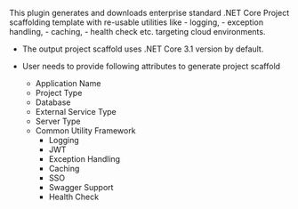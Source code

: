 This plugin generates and downloads enterprise standard .NET Core Project scaffolding template with re-usable utilities like 
	- logging, 
	- exception handling, 
	- caching, 
	- health check etc. 
targeting cloud environments.

- The output project scaffold uses .NET Core 3.1 version by default.

- User needs to provide following attributes to generate project scaffold
	- Application Name
	- Project Type
	- Database 
	- External Service Type
	- Server Type
	- Common Utility Framework 
		- Logging
		- JWT
		- Exception Handling
		- Caching
		- SSO
		- Swagger Support
		- Health Check